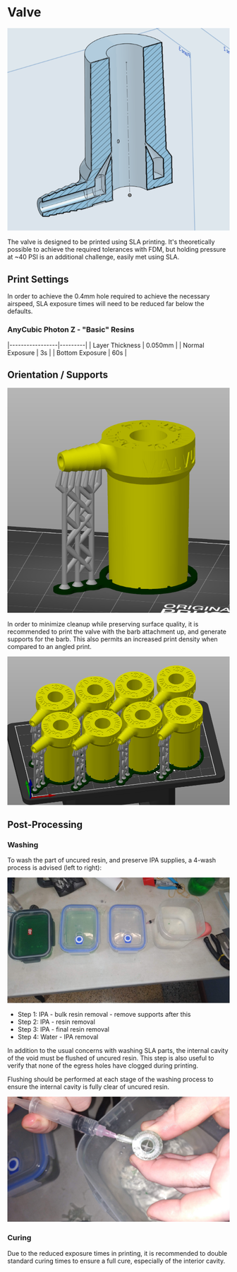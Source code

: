 # Valve

![valve section view](assets/valve_section.png)

The valve is designed to be printed using SLA printing. It's theoretically possible to achieve the required tolerances with FDM, but holding pressure at \~40 PSI is an additional challenge, easily met using SLA.

## Print Settings

In order to achieve the 0.4mm hole required to achieve the necessary airspeed, SLA exposure times will need to be reduced far below the defaults.

### AnyCubic Photon Z - "Basic" Resins

|-----------------|---------|
| Layer Thickness | 0.050mm |
| Normal Exposure | 3s      |
| Bottom Exposure | 60s     |

## Orientation / Supports

![valve with print supports](assets/valve_print_supports.png)

In order to minimize cleanup while preserving surface quality, it is recommended to print the valve with the barb attachment up, and generate supports for the barb. This also permits an increased print density when compared to an angled print.

![valve packed](assets/valve_packed.png)

## Post-Processing

### Washing

To wash the part of uncured resin, and preserve IPA supplies, a 4-wash process is advised (left to right):

![washing steps](assets/wash_steps.jpg)

* Step 1: IPA - bulk resin removal - remove supports after this
* Step 2: IPA - resin removal
* Step 3: IPA - final resin removal
* Step 4: Water - IPA removal

In addition to the usual concerns with washing SLA parts, the internal cavity of the void must be flushed of uncured resin. This step is also useful to verify that none of the egress holes have clogged during printing.

Flushing should be performed at each stage of the washing process to ensure the internal cavity is fully clear of uncured resin.

![valve flushed](assets/valve_flush.jpg)

### Curing

Due to the reduced exposure times in printing, it is recommended to double standard curing times to ensure a full cure, especially of the interior cavity.